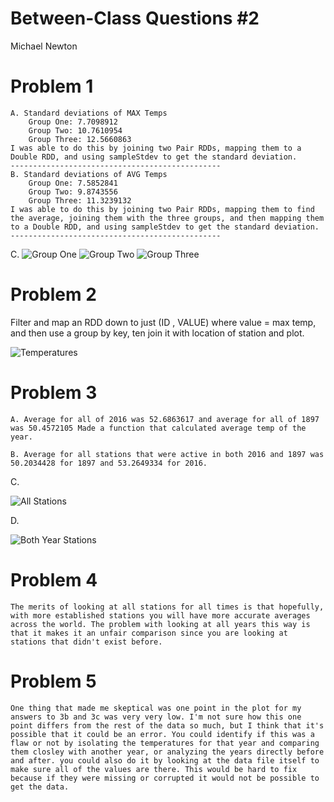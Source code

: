 # Between-Class Questions #2

Michael Newton

# Problem 1
    A. Standard deviations of MAX Temps 
        Group One: 7.7098912
        Group Two: 10.7610954
        Group Three: 12.5660863
    I was able to do this by joining two Pair RDDs, mapping them to a Double RDD, and using sampleStdev to get the standard deviation.
    -----------------------------------------------
    B. Standard deviations of AVG Temps
        Group One: 7.5852841
        Group Two: 9.8743556
        Group Three: 11.3239132
    I was able to do this by joining two Pair RDDs, mapping them to find the average, joining them with the three groups, and then mapping them to a Double RDD, and using sampleStdev to get the standard deviation.
    -----------------------------------------------
    
C.
![Group One](https://raw.githubusercontent.com/CSCI3395-F17/daily-code-mnewtonten/master/images/groupOne.png?token=AVGCDUVS5SlsYCjNHLE50iL4iaXEnApWks5ZyfbswA%3D%3D)
![Group Two](https://raw.githubusercontent.com/CSCI3395-F17/daily-code-mnewtonten/master/images/groupTwo.png?token=AVGCDfHbZKte3PGywpQ0NG_0phzGbl0cks5ZyfgKwA%3D%3D)
![Group Three](https://raw.githubusercontent.com/CSCI3395-F17/daily-code-mnewtonten/master/images/groupThree.png?token=AVGCDdhqPTaqlNQyOH0GwF3iIoaNGmCkks5ZyfgOwA%3D%3D)

# Problem 2   

  Filter and map an RDD down to just (ID , VALUE) where value = max temp, and then use a group by key, ten join it with location of station and plot.

![Temperatures](https://github.com/CSCI3395-F17/daily-code-mnewtonten/blob/master/images/question2.png?raw=true) 

# Problem 3 

    A. Average for all of 2016 was 52.6863617 and average for all of 1897 was 50.4572105 Made a function that calculated average temp of the year. 

    B. Average for all stations that were active in both 2016 and 1897 was 50.2034428 for 1897 and 53.2649334 for 2016.

C.

![All Stations](://raw.githubusercontent.com/CSCI3395-F17/daily-code-mnewtonten/master/images/3c.png?token=AVGCDWunITOZ7y-jkO4gJ7D7qZqyWlhUks5Z0d1hwA%3D%3D)


D.

![Both Year Stations](https://raw.githubusercontent.com/CSCI3395-F17/daily-code-mnewtonten/master/images/3d.png?token=AVGCDQ34Ck3C92ZfUZ176mutsRzuYq72ks5Z0d2lwA%3D%3D)


# Problem 4

    The merits of looking at all stations for all times is that hopefully, with more established stations you will have more accurate averages across the world. The problem with looking at all years this way is that it makes it an unfair comparison since you are looking at stations that didn't exist before.

# Problem 5

    One thing that made me skeptical was one point in the plot for my answers to 3b and 3c was very very low. I'm not sure how this one point differs from the rest of the data so much, but I think that it's possible that it could be an error. You could identify if this was a flaw or not by isolating the temperatures for that year and comparing them closley with another year, or analyzing the years directly before and after. you could also do it by looking at the data file itself to make sure all of the values are there. This would be hard to fix because if they were missing or corrupted it would not be possible to get the data.  




